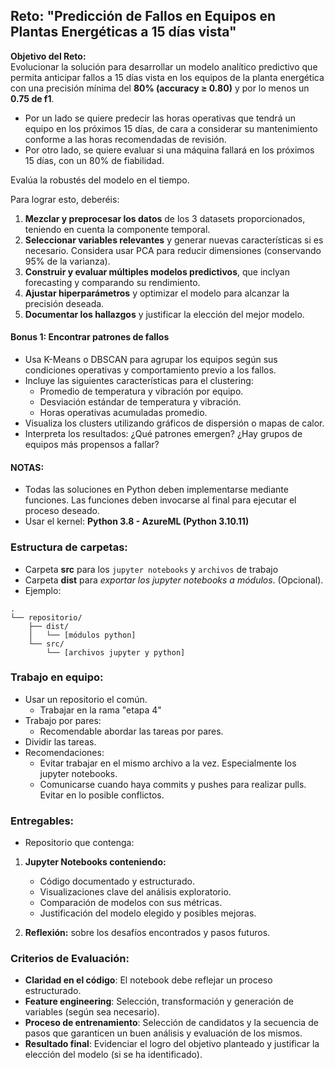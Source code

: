 ## Reto: **"Predicción de Fallos en Equipos en Plantas Energéticas a 15 días vista"**

**Objetivo del Reto:**  
Evolucionar la solución para desarrollar un modelo analítico predictivo que permita anticipar fallos a 15 días vista en los equipos de la planta energética con una precisión mínima del **80% (accuracy ≥ 0.80)** y por lo menos un **0.75 de f1**. 
- Por un lado se quiere predecir las horas operativas que tendrá un equipo en los próximos 15 días, de cara a considerar su mantenimiento conforme a las horas recomendadas de revisión.
- Por otro lado, se quiere evaluar si una máquina fallará en los próximos 15 días, con un 80% de fiabilidad.

Evalúa la robustés del modelo en el tiempo.

Para lograr esto, deberéis:

1. **Mezclar y preprocesar los datos** de los 3 datasets proporcionados, teniendo en cuenta la componente temporal.  
2. **Seleccionar variables relevantes** y generar nuevas características si es necesario. Considera usar PCA para reducir dimensiones (conservando 95% de la varianza). 
3. **Construir y evaluar múltiples modelos predictivos**, que inclyan forecasting y comparando su rendimiento.  
4. **Ajustar hiperparámetros** y optimizar el modelo para alcanzar la precisión deseada.  
5. **Documentar los hallazgos** y justificar la elección del mejor modelo.  


#### **Bonus 1: Encontrar patrones de fallos**
- Usa K-Means o DBSCAN para agrupar los equipos según sus condiciones operativas y comportamiento previo a los fallos.
- Incluye las siguientes características para el clustering:
   - Promedio de temperatura y vibración por equipo.
   - Desviación estándar de temperatura y vibración.
   - Horas operativas acumuladas promedio.
- Visualiza los clusters utilizando gráficos de dispersión o mapas de calor.
- Interpreta los resultados: ¿Qué patrones emergen? ¿Hay grupos de equipos más propensos a fallar?


#### **NOTAS:** 
- Todas las soluciones en Python deben implementarse mediante funciones. Las funciones deben invocarse al final para ejecutar el proceso deseado.
- Usar el kernel: **Python 3.8 - AzureML (Python 3.10.11)**


### **Estructura de carpetas:**
- Carpeta **src** para los `jupyter notebooks` y `archivos` de trabajo  
- Carpeta **dist** para *exportar los jupyter notebooks a módulos*. (Opcional).
- Ejemplo: 

```
.
└── repositorio/
    ├── dist/
    │   └── [módulos python]
    └── src/
        └── [archivos jupyter y python]
```


### **Trabajo en equipo:**  
   - Usar un repositorio el común.
      - Trabajar en la rama "etapa 4"
   - Trabajo por pares:
      - Recomendable abordar las tareas por pares.
   - Dividir las tareas.
   - Recomendaciones:
      - Evitar trabajar en el mismo archivo a la vez. Especialmente los jupyter notebooks.
      - Comunicarse cuando haya commits y pushes para realizar pulls. Evitar en lo posible conflictos.

### **Entregables:**
- Repositorio que contenga:
1. **Jupyter Notebooks conteniendo:**
   - Código documentado y estructurado.  
   - Visualizaciones clave del análisis exploratorio.  
   - Comparación de modelos con sus métricas.  
   - Justificación del modelo elegido y posibles mejoras.  

2. **Reflexión:** sobre los desafíos encontrados y pasos futuros.

### **Criterios de Evaluación:**  

- **Claridad en el código**: El notebook debe reflejar un proceso estructurado.
- **Feature engineering**: Selección, transformación y generación de variables (según sea necesario).
- **Proceso de entrenamiento**: Selección de candidatos y la secuencia de pasos que garanticen un buen análisis y evaluación de los mismos.
- **Resultado final**: Evidenciar el logro del objetivo planteado y justificar la elección del modelo (si se ha identificado).